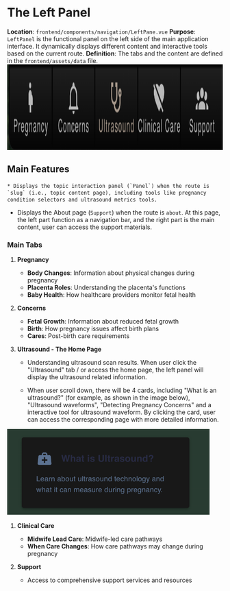 # The Left Panel

**Location**: `frontend/components/navigation/LeftPane.vue`
**Purpose**: `LeftPanel` is the functional panel on the left side of the main application interface. It dynamically displays different content and interactive tools based on the current route.
**Definition**: The tabs and the content are defined in the `frontend/assets/data` file.
<img src="images/nav_bar.png" alt="drawing" style="height: 200px;"/>

## Main Features

    * Displays the topic interaction panel (`Panel`) when the route is `slug` (i.e., topic content page), including tools like pregnancy condition selectors and ultrasound metrics tools.

  * Displays the About page (`Support`) when the route is `about`. At this page, the left part function as a navigation bar, and the right part is the main content, user can access the support materials.

### Main Tabs

1. **Pregnancy** 
   - **Body Changes**: Information about physical changes during pregnancy
   - **Placenta Roles**: Understanding the placenta's functions
   - **Baby Health**: How healthcare providers monitor fetal health

2. **Concerns** 
   - **Fetal Growth**: Information about reduced fetal growth
   - **Birth**: How pregnancy issues affect birth plans
   - **Cares**: Post-birth care requirements

3. **Ultrasound - The Home Page** 
   - Understanding ultrasound scan results. When user click the "Ultrasound" tab / or access the home page, the left panel will display the ultrasound related information. 
  
   - When user scroll down, there will be 4 cards, including "What is an ultrasound?" (for example, as shown in the image below), "Ultrasound waveforms", "Detecting Pregnancy Concerns" and a interactive tool for ultrasound waveform. By clicking the  card, user can access the corresponding page with more detailed information. 
  <img src="images/what_ultrasound.png" alt="What is an ultrasound?" style="height: 200px;"/>
  
1. **Clinical Care** 
   - **Midwife Lead Care**: Midwife-led care pathways
   - **When Care Changes**: How care pathways may change during pregnancy

2. **Support** 
   - Access to comprehensive support services and resources



